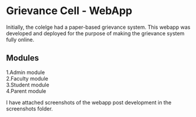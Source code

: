 # Grievance Cell - WebApp
Initially, the colelge had a paper-based grievance system. This webapp was developed and deployed for the purpose of making the grievance system fully online.


## Modules
1.Admin module  
2.Faculty module  
3.Student module  
4.Parent module 

I have attached screenshots of the webapp post development in the screenshots folder.
